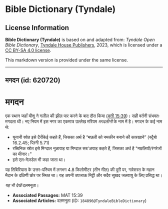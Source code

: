 # Bible Dictionary (Tyndale)

## License Information

**Bible Dictionary (Tyndale)** is based on and adapted from: _Tyndale Open Bible Dictionary_, [Tyndale House Publishers](https://tyndaleopenresources.com/), 2023, which is licensed under a [CC BY-SA 4.0 license](https://creativecommons.org/licenses/by-sa/4.0/legalcode.en).

This markdown version is provided under the same license.



--------------------------------

## मगदन (id: 620720)

मगदन
====

एक स्थान जहाँ यीशु ने गलील की झील पार करने के बाद दौरा किया ([मत्ती 15:39](https://ref.ly/Matt15:39))। सही वर्तनी संभवतः मगदला थी। नए नियम में इस नगर का एकमात्र उल्लेख मरियम *मगदलीनी* के नाम में है। मगदन के कई नाम थे:

* यूनानी स्रोत इसे टैरीकेई कहते हैं, जिसका अर्थ है “मछली को नमकीन बनाने की कारखाने” (स्ट्रैबो 16\.2\.45; प्लिनी 5\.71\)
* रब्बिनिक स्रोत इसे मिग्दाल नुन्नायाह या मिग्दाल सब'अयाह कहते हैं, जिसका अर्थ है "मछलियों/रंगरेजों का मीनार।"
* इसे एल\-मेज़डेल भी कहा जाता था।

यह तिबिरियास के उत्तर\-पश्चिम में लगभग 4\.8 किलोमीटर (तीन मील) की दूरी पर, गन्नेसरत के महान मैदान के दक्षिणी छोर पर स्थित था। यह अपनी उपजाऊ मिट्टी और सदैव सुखद जलवायु के लिए प्रसिद्ध था।

*यह भी देखें* दलमनूता।

* **Associated Passages:** MAT 15:39
* **Associated Articles:** दलमनूता (ID: `184896@TyndaleBibleDictionary`)

